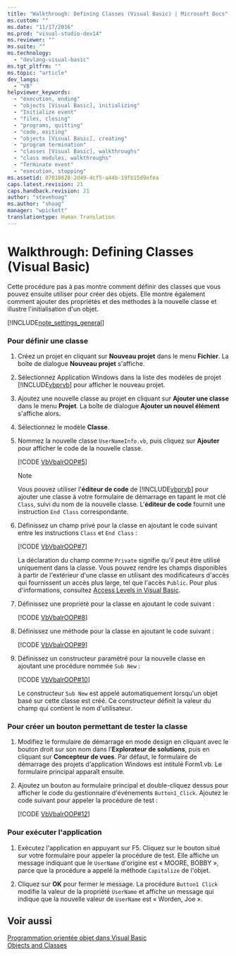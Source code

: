 ```yaml
---
title: "Walkthrough: Defining Classes (Visual Basic) | Microsoft Docs"
ms.custom: ""
ms.date: "11/17/2016"
ms.prod: "visual-studio-dev14"
ms.reviewer: ""
ms.suite: ""
ms.technology: 
  - "devlang-visual-basic"
ms.tgt_pltfrm: ""
ms.topic: "article"
dev_langs: 
  - "VB"
helpviewer_keywords: 
  - "execution, ending"
  - "objects [Visual Basic], initializing"
  - "Initialize event"
  - "files, closing"
  - "programs, quitting"
  - "code, exiting"
  - "objects [Visual Basic], creating"
  - "program termination"
  - "classes [Visual Basic], walkthroughs"
  - "class modules, walkthroughs"
  - "Terminate event"
  - "execution, stopping"
ms.assetid: 07018828-2d49-4cf5-a44b-19fb15d9efea
caps.latest.revision: 21
caps.handback.revision: 21
author: "stevehoag"
ms.author: "shoag"
manager: "wpickett"
translationtype: Human Translation
---
```

# Walkthrough: Defining Classes (Visual Basic)
Cette procédure pas à pas montre comment définir des classes que vous pouvez ensuite utiliser pour créer des objets.  Elle montre également comment ajouter des propriétés et des méthodes à la nouvelle classe et illustre l'initialisation d'un objet.  
  
 [!INCLUDE[note_settings_general](../../../../csharp/language-reference/compiler-messages/includes/note_settings_general_md.md)]  
  
### Pour définir une classe  
  
1.  Créez un projet en cliquant sur **Nouveau projet** dans le menu **Fichier**.  La boîte de dialogue **Nouveau projet** s'affiche.  
  
2.  Sélectionnez Application Windows dans la liste des modèles de projet [!INCLUDE[vbprvb](../../../../csharp/programming-guide/concepts/linq/includes/vbprvb_md.md)] pour afficher le nouveau projet.  
  
3.  Ajoutez une nouvelle classe au projet en cliquant sur **Ajouter une classe** dans le menu **Projet**.  La boîte de dialogue **Ajouter un nouvel élément** s'affiche alors.  
  
4.  Sélectionnez le modèle **Classe**.  
  
5.  Nommez la nouvelle classe `UserNameInfo.vb`, puis cliquez sur **Ajouter** pour afficher le code de la nouvelle classe.  
  
     [!CODE [VbVbalrOOP#5](../CodeSnippet/VS_Snippets_VBCSharp/VbVbalrOOP#5)]  
  
    > [!NOTE]
    >  Vous pouvez utiliser l'**éditeur de code** de [!INCLUDE[vbprvb](../../../../csharp/programming-guide/concepts/linq/includes/vbprvb_md.md)] pour ajouter une classe à votre formulaire de démarrage en tapant le mot clé `Class`, suivi du nom de la nouvelle classe.  L'**éditeur de code** fournit une instruction `End Class` correspondante.  
  
6.  Définissez un champ privé pour la classe en ajoutant le code suivant entre les instructions `Class` et `End Class` :  
  
     [!CODE [VbVbalrOOP#7](../CodeSnippet/VS_Snippets_VBCSharp/VbVbalrOOP#7)]  
  
     La déclaration du champ comme `Private` signifie qu'il peut être utilisé uniquement dans la classe.  Vous pouvez rendre les champs disponibles à partir de l'extérieur d'une classe en utilisant des modificateurs d'accès qui fournissent un accès plus large, tel que l'accès `Public`.  Pour plus d'informations, consultez [Access Levels in Visual Basic](../../../../visual-basic/programming-guide/language-features/declared-elements/access-levels.md).  
  
7.  Définissez une propriété pour la classe en ajoutant le code suivant :  
  
     [!CODE [VbVbalrOOP#8](../CodeSnippet/VS_Snippets_VBCSharp/VbVbalrOOP#8)]  
  
8.  Définissez une méthode pour la classe en ajoutant le code suivant :  
  
     [!CODE [VbVbalrOOP#9](../CodeSnippet/VS_Snippets_VBCSharp/VbVbalrOOP#9)]  
  
9. Définissez un constructeur paramétré pour la nouvelle classe en ajoutant une procédure nommée `Sub New` :  
  
     [!CODE [VbVbalrOOP#10](../CodeSnippet/VS_Snippets_VBCSharp/VbVbalrOOP#10)]  
  
     Le constructeur `Sub New` est appelé automatiquement lorsqu'un objet basé sur cette classe est créé.  Ce constructeur définit la valeur du champ qui contient le nom d'utilisateur.  
  
### Pour créer un bouton permettant de tester la classe  
  
1.  Modifiez le formulaire de démarrage en mode design en cliquant avec le bouton droit sur son nom dans l'**Explorateur de solutions**, puis en cliquant sur **Concepteur de vues**.  Par défaut, le formulaire de démarrage des projets d'application Windows est intitulé Form1.vb.  Le formulaire principal apparaît ensuite.  
  
2.  Ajoutez un bouton au formulaire principal et double\-cliquez dessus pour afficher le code du gestionnaire d'événements `Button1_Click`.  Ajoutez le code suivant pour appeler la procédure de test :  
  
     [!CODE [VbVbalrOOP#12](../CodeSnippet/VS_Snippets_VBCSharp/VbVbalrOOP#12)]  
  
### Pour exécuter l'application  
  
1.  Exécutez l'application en appuyant sur F5.  Cliquez sur le bouton situé sur votre formulaire pour appeler la procédure de test.  Elle affiche un message indiquant que le `UserName` d'origine est « MOORE, BOBBY », parce que la procédure a appelé la méthode `Capitalize` de l'objet.  
  
2.  Cliquez sur **OK** pour fermer le message.  La procédure `Button1 Click` modifie la valeur de la propriété `UserName` et affiche un message qui indique que la nouvelle valeur de `UserName` est « Worden, Joe ».  
  
## Voir aussi  
 [Programmation orientée objet dans Visual Basic](../Topic/Object-Oriented%20Programming%20\(C%23%20and%20Visual%20Basic\).md)   
 [Objects and Classes](../../../../visual-basic/programming-guide/language-features/objects-and-classes/index.md)